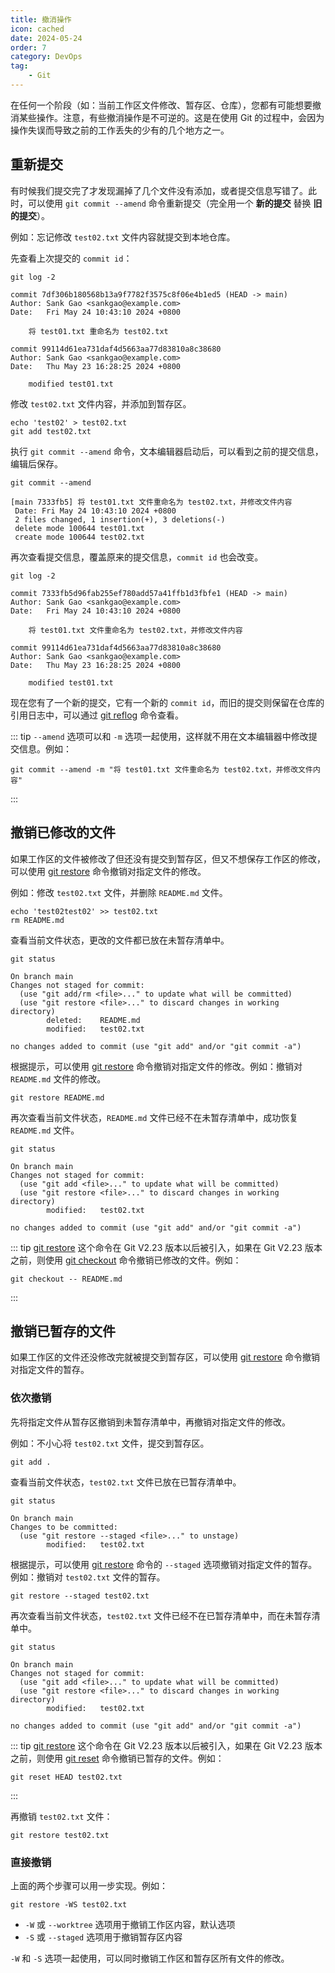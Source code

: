 ```yaml
---
title: 撤消操作
icon: cached
date: 2024-05-24
order: 7
category: DevOps
tag:
    - Git
---
```


在任何一个阶段（如：当前工作区文件修改、暂存区、仓库），您都有可能想要撤消某些操作。注意，有些撤消操作是不可逆的。这是在使用 Git 的过程中，会因为操作失误而导致之前的工作丢失的少有的几个地方之一。

## 重新提交

有时候我们提交完了才发现漏掉了几个文件没有添加，或者提交信息写错了。此时，可以使用 `git commit --amend` 命令重新提交（完全用一个 **新的提交** 替换 **旧的提交**）。

例如：忘记修改 `test02.txt` 文件内容就提交到本地仓库。

先查看上次提交的 `commit id`：

```shell
git log -2

commit 7df306b180568b13a9f7782f3575c8f06e4b1ed5 (HEAD -> main)
Author: Sank Gao <sankgao@example.com>
Date:   Fri May 24 10:43:10 2024 +0800

    将 test01.txt 重命名为 test02.txt

commit 99114d61ea731daf4d5663aa77d83810a8c38680
Author: Sank Gao <sankgao@example.com>
Date:   Thu May 23 16:28:25 2024 +0800

    modified test01.txt
```

修改 `test02.txt` 文件内容，并添加到暂存区。

```shell
echo 'test02' > test02.txt
git add test02.txt
```

执行 `git commit --amend` 命令，文本编辑器启动后，可以看到之前的提交信息，编辑后保存。

```shell
git commit --amend

[main 7333fb5] 将 test01.txt 文件重命名为 test02.txt，并修改文件内容
 Date: Fri May 24 10:43:10 2024 +0800
 2 files changed, 1 insertion(+), 3 deletions(-)
 delete mode 100644 test01.txt
 create mode 100644 test02.txt
```

再次查看提交信息，覆盖原来的提交信息，`commit id` 也会改变。

```shell
git log -2

commit 7333fb5d96fab255ef780add57a41ffb1d3fbfe1 (HEAD -> main)
Author: Sank Gao <sankgao@example.com>
Date:   Fri May 24 10:43:10 2024 +0800

    将 test01.txt 文件重命名为 test02.txt，并修改文件内容

commit 99114d61ea731daf4d5663aa77d83810a8c38680
Author: Sank Gao <sankgao@example.com>
Date:   Thu May 23 16:28:25 2024 +0800

    modified test01.txt
```

现在您有了一个新的提交，它有一个新的 `commit id`，而旧的提交则保留在仓库的引用日志中，可以通过 [git reflog](../../computers/commands/git/git_reflog.md) 命令查看。

::: tip
`--amend` 选项可以和 `-m` 选项一起使用，这样就不用在文本编辑器中修改提交信息。例如：

```shell
git commit --amend -m "将 test01.txt 文件重命名为 test02.txt，并修改文件内容"
```

:::

## 撤销已修改的文件

如果工作区的文件被修改了但还没有提交到暂存区，但又不想保存工作区的修改，可以使用 [git restore](../../computers/commands/git/git_restore.md) 命令撤销对指定文件的修改。

例如：修改 `test02.txt` 文件，并删除 `README.md` 文件。

```shell
echo 'test02test02' >> test02.txt
rm README.md
```

查看当前文件状态，更改的文件都已放在未暂存清单中。

```shell
git status

On branch main
Changes not staged for commit:
  (use "git add/rm <file>..." to update what will be committed)
  (use "git restore <file>..." to discard changes in working directory)
        deleted:    README.md
        modified:   test02.txt

no changes added to commit (use "git add" and/or "git commit -a")
```

根据提示，可以使用 [git restore](../../computers/commands/git/git_restore.md) 命令撤销对指定文件的修改。例如：撤销对 `README.md` 文件的修改。

```shell
git restore README.md
```

再次查看当前文件状态，`README.md` 文件已经不在未暂存清单中，成功恢复 `README.md` 文件。

```shell
git status

On branch main
Changes not staged for commit:
  (use "git add <file>..." to update what will be committed)
  (use "git restore <file>..." to discard changes in working directory)
        modified:   test02.txt

no changes added to commit (use "git add" and/or "git commit -a")
```

::: tip
[git restore](../../computers/commands/git/git_restore.md) 这个命令在 Git V2.23 版本以后被引入，如果在 Git V2.23 版本之前，则使用 [git checkout](../../computers/commands/git/git_checkout.md) 命令撤销已修改的文件。例如：

```shell
git checkout -- README.md
```

:::

## 撤销已暂存的文件

如果工作区的文件还没修改完就被提交到暂存区，可以使用 [git restore](../../computers/commands/git/git_restore.md) 命令撤销对指定文件的暂存。

### 依次撤销

先将指定文件从暂存区撤销到未暂存清单中，再撤销对指定文件的修改。

例如：不小心将 `test02.txt` 文件，提交到暂存区。

```shell
git add .
```

查看当前文件状态，`test02.txt` 文件已放在已暂存清单中。

```shell
git status

On branch main
Changes to be committed:
  (use "git restore --staged <file>..." to unstage)
        modified:   test02.txt
```

根据提示，可以使用 [git restore](../../computers/commands/git/git_restore.md) 命令的 `--staged` 选项撤销对指定文件的暂存。例如：撤销对 `test02.txt` 文件的暂存。

```shell
git restore --staged test02.txt
```

再次查看当前文件状态，`test02.txt` 文件已经不在已暂存清单中，而在未暂存清单中。

```shell
git status

On branch main
Changes not staged for commit:
  (use "git add <file>..." to update what will be committed)
  (use "git restore <file>..." to discard changes in working directory)
        modified:   test02.txt

no changes added to commit (use "git add" and/or "git commit -a")
```

::: tip
[git restore](../../computers/commands/git/git_restore.md) 这个命令在 Git V2.23 版本以后被引入，如果在 Git V2.23 版本之前，则使用 [git reset](../../computers/commands/git/git_reset.md) 命令撤销已暂存的文件。例如：

```shell
git reset HEAD test02.txt
```

:::

再撤销 `test02.txt` 文件：

```shell
git restore test02.txt
```

### 直接撤销

上面的两个步骤可以用一步实现。例如：

```shell
git restore -WS test02.txt
```

- `-W` 或 `--worktree` 选项用于撤销工作区内容，默认选项
- `-S` 或 `--staged` 选项用于撤销暂存区内容

`-W` 和 `-S` 选项一起使用，可以同时撤销工作区和暂存区所有文件的修改。
